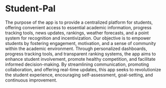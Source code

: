 # Student-Pal
The purpose of the app is to provide a centralized platform for students, offering convenient access to essential academic information, progress tracking tools, news updates, rankings, weather forecasts, and a point system for recognition and incentivization. Our objective is to empower students by fostering engagement, motivation, and a sense of community within the academic environment. Through personalized dashboards, progress tracking tools, and transparent ranking systems, the app aims to enhance student involvement, promote healthy competition, and facilitate informed decision-making. By streamlining communication, promoting collaboration, and offering real-time updates, this app seeks to revolutionize the student experience, encouraging self-assessment, goal-setting, and continuous improvement.
